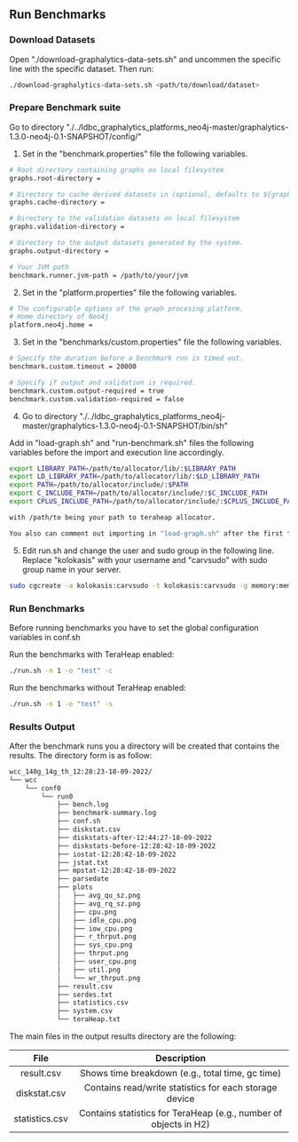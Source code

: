 ## Run Benchmarks

### Download Datasets

Open "./download-graphalytics-data-sets.sh" and uncommen the specific
line with the specific dataset. Then run:

```sh
./download-graphalytics-data-sets.sh <path/to/download/dataset>
```

### Prepare Benchmark suite
Go to directory
"./../ldbc_graphalytics_platforms_neo4j-master/graphalytics-1.3.0-neo4j-0.1-SNAPSHOT/config/"

1. Set in the "benchmark.properties" file the following variables.

```sh
# Root directory containing graphs on local filesystem
graphs.root-directory =

# Directory to cache derived datasets in (optional, defaults to ${graphs.root-directory}/cache)
graphs.cache-directory =

# Directory to the validation datasets on local filesystem
graphs.validation-directory =

# Directory to the output datasets generated by the system.
graphs.output-directory =

# Your JVM path
benchmark.runner.jvm-path = /path/to/your/jvm
```

2. Set in the "platform.properties" file the following variables.
```sh
# The configurable options of the graph procesing platform.
# Home directory of Neo4j
platform.neo4j.home =
```

3. Set in the "benchmarks/custom.properties" file the following variables.

```sh
# Specify the duration before a benchmark run is timed out.
benchmark.custom.timeout = 20000

# Specify if output and validation is required.
benchmark.custom.output-required = true
benchmark.custom.validation-required = false
```

4. Go to directory "./../ldbc_graphalytics_platforms_neo4j-master/graphalytics-1.3.0-neo4j-0.1-SNAPSHOT/bin/sh"

Add in "load-graph.sh" and "run-benchmark.sh" files the following variables before the import and execution line accordingly.

```sh
export LIBRARY_PATH=/path/to/allocator/lib/:$LIBRARY_PATH
export LD_LIBRARY_PATH=/path/to/allocator/lib/:$LD_LIBRARY_PATH
export PATH=/path/to/allocator/include/:$PATH
export C_INCLUDE_PATH=/path/to/allocator/include/:$C_INCLUDE_PATH
export CPLUS_INCLUDE_PATH=/path/to/allocator/include/:$CPLUS_INCLUDE_PATH

with /path/to being your path to teraheap allocator.

You also can comment out importing in "load-graph.sh" after the first time you created the database in order to save time.
```

5. Edit run.sh and change the user and sudo group in the following
   line. Replace "kolokasis" with your username and "carvsudo" with
   sudo group name in your server.
```sh
sudo cgcreate -a kolokasis:carvsudo -t kolokasis:carvsudo -g memory:memlim

```

### Run Benchmarks

Before running benchmarks you have to set the global configuration
variables in conf.sh

Run the benchmarks with TeraHeap enabled:
```sh
./run.sh -n 1 -o "test" -c
```

Run the benchmarks without TeraHeap enabled:
```sh
./run.sh -n 1 -o "test" -s
```

### Results Output
After the benchmark runs you a directory will be created that contains
the results. The directory form is as follow:

```sh
wcc_140g_14g_th_12:28:23-18-09-2022/
└── wcc
    └── conf0
        └── run0
            ├── bench.log
            ├── benchmark-summary.log
            ├── conf.sh
            ├── diskstat.csv
            ├── diskstats-after-12:44:27-18-09-2022
            ├── diskstats-before-12:28:42-18-09-2022
            ├── iostat-12:28:42-18-09-2022
            ├── jstat.txt
            ├── mpstat-12:28:42-18-09-2022
            ├── parsedate
            ├── plots
            │   ├── avg_qu_sz.png
            │   ├── avg_rq_sz.png
            │   ├── cpu.png
            │   ├── idle_cpu.png
            │   ├── iow_cpu.png
            │   ├── r_thrput.png
            │   ├── sys_cpu.png
            │   ├── thrput.png
            │   ├── user_cpu.png
            │   ├── util.png
            │   └── wr_thrput.png
            ├── result.csv
            ├── serdes.txt
            ├── statistics.csv
            ├── system.csv
            └── teraHeap.txt
```
The main files in the output results directory are the following:

|  File         | Description                                                     |
|:----------:   |:-------------:                                                  |
|result.csv     | Shows time breakdown (e.g., total time, gc time)                |
|diskstat.csv   | Contains read/write statistics for each storage device          |
|statistics.csv | Contains statistics for TeraHeap (e.g., number of objects in H2)|
